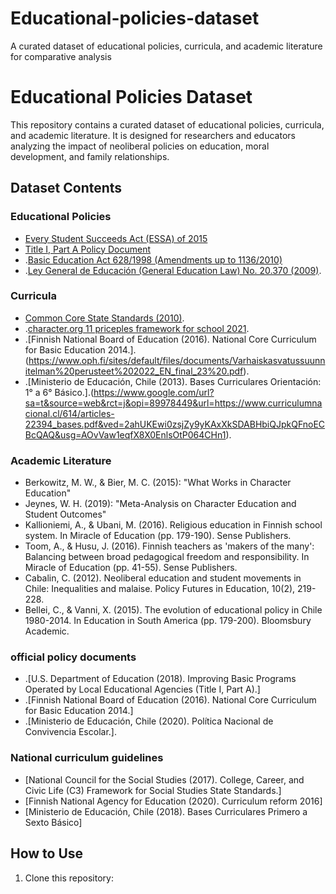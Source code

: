 # Educational-policies-dataset
A curated dataset of educational policies, curricula, and academic literature for comparative analysis
# Educational Policies Dataset

This repository contains a curated dataset of educational policies, curricula, and academic literature. It is designed for researchers and educators analyzing the impact of neoliberal policies on education, moral development, and family relationships.

## Dataset Contents

### Educational Policies
- [Every Student Succeeds Act (ESSA) of 2015](https://www.congress.gov/114/plaws/publ95/PLAW-114publ95.pdf)
- [Title I, Part A Policy Document](https://www.google.com/url?sa=t&source=web&rct=j&opi=89978449&url=https://dspace.njstatelib.org/bitstreams/f721ee88-8811-4076-b2ab-783c70570128/download&ved=2ahUKEwjm8Z75vtyKAxVtrIQIHVWqFXEQFnoECBcQAQ&usg=AOvVaw3dNIuk7cu9nS84sMWQK1t3)
- .[Basic Education Act 628/1998 (Amendments up to 1136/2010)](https://www.google.com/url?sa=t&source=web&rct=j&opi=89978449&url=https://www.finlex.fi/en/laki/kaannokset/1998/en19980628.pdf&ved=2ahUKEwjWjoLfv9yKAxVKRTABHVQJGXIQFnoECBgQAQ&usg=AOvVaw3nxrwzPr2D4_Yd4fuimsk1)
- .[Ley General de Educación (General Education Law) No. 20.370 (2009)](https://www.bcn.cl/leychile/navegar?idNorma=1006043).
### Curricula
- [Common Core State Standards (2010)](https://www.google.com/url?sa=t&source=web&rct=j&opi=89978449&url=https://learning.ccsso.org/wp-content/uploads/2022/11/ADA-Compliant-ELA-Standards.pdf&ved=2ahUKEwjN3dGSxNyKAxURTDABHWvtCQgQFnoECBUQAQ&usg=AOvVaw1cGpD85CTLPyTPQcjcLAzo).
- .[character.org 11 priceples framework for school 2021](https://character.org/11-principles-in-schools/).
- .[Finnish National Board of Education (2016). National Core Curriculum for Basic Education 2014.].(https://www.oph.fi/sites/default/files/documents/Varhaiskasvatussuunnitelman%20perusteet%202022_EN_final_23%20.pdf).
- .[Ministerio de Educación, Chile (2013). Bases Curriculares Orientación: 1° a 6° Básico.].(https://www.google.com/url?sa=t&source=web&rct=j&opi=89978449&url=https://www.curriculumnacional.cl/614/articles-22394_bases.pdf&ved=2ahUKEwi0zsjZy9yKAxXkSDABHbiQJpkQFnoECBcQAQ&usg=AOvVaw1eqfX8X0EnlsOtP064CHn1).
### Academic Literature
- Berkowitz, M. W., & Bier, M. C. (2015): "What Works in Character Education"
- Jeynes, W. H. (2019): "Meta-Analysis on Character Education and Student Outcomes"
- Kallioniemi, A., & Ubani, M. (2016). Religious education in Finnish school system. In Miracle of Education (pp. 179-190). Sense Publishers.
- Toom, A., & Husu, J. (2016). Finnish teachers as 'makers of the many': Balancing between broad pedagogical freedom and responsibility. In Miracle of Education (pp. 41-55). Sense Publishers.
- Cabalin, C. (2012). Neoliberal education and student movements in Chile: Inequalities and malaise. Policy Futures in Education, 10(2), 219-228.
- Bellei, C., & Vanni, X. (2015). The evolution of educational policy in Chile 1980-2014. In Education in South America (pp. 179-200). Bloomsbury Academic.
### official policy documents
- .[U.S. Department of Education (2018). Improving Basic Programs Operated by Local Educational Agencies (Title I, Part A).]
- .[Finnish National Board of Education (2016). National Core Curriculum for Basic Education 2014.]
- .[Ministerio de Educación, Chile (2020). Política Nacional de Convivencia Escolar.].
### National curriculum guidelines 
- [National Council for the Social Studies (2017). College, Career, and Civic Life (C3) Framework for Social Studies State Standards.]
- [Finnish National Agency for Education (2020). Curriculum reform 2016]
- [Ministerio de Educación, Chile (2018). Bases Curriculares Primero a Sexto Básico]
## How to Use
1. Clone this repository: 
